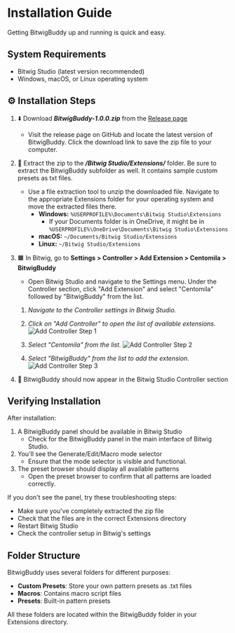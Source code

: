 # Installation Guide

Getting BitwigBuddy up and running is quick and easy.

## System Requirements

- Bitwig Studio (latest version recommended)
- Windows, macOS, or Linux operating system

## ⚙️ Installation Steps

1. ⬇️ Download **_BitwigBuddy-1.0.0.zip_** from the [Release page](https://github.com/centomila/BeatBuddy-Bitwig-Extension-MIDI-Drum-Generator/releases)
   - Visit the release page on GitHub and locate the latest version of BitwigBuddy. Click the download link to save the zip file to your computer.

2. 📂 Extract the zip to the **_/Bitwig Studio/Extensions/_** folder. Be sure to extract the BitwigBuddy subfolder as well. It contains sample custom presets as txt files.
   - Use a file extraction tool to unzip the downloaded file. Navigate to the appropriate Extensions folder for your operating system and move the extracted files there.
     - **Windows:** `%USERPROFILE%\Documents\Bitwig Studio\Extensions`
       - If your Documents folder is in OneDrive, it might be in `%USERPROFILE%\OneDrive\Documents\Bitwig Studio\Extensions`
     - **macOS:** `~/Documents/Bitwig Studio/Extensions`
     - **Linux:** `~/Bitwig Studio/Extensions`

3. 🟧 In Bitwig, go to **Settings > Controller > Add Extension > Centomila > BitwigBuddy**
   - Open Bitwig Studio and navigate to the Settings menu. Under the Controller section, click "Add Extension" and select "Centomila" followed by "BitwigBuddy" from the list.

   1. *Navigate to the Controller settings in Bitwig Studio.*
   2. *Click on "Add Controller" to open the list of available extensions.*
      ![Add Controller Step 1](/images/Add-Controller-1.png)

   3. *Select "Centomila" from the list.*
   ![Add Controller Step 2](/images/Add-Controller-2.png)

   4. *Select "BitwigBuddy" from the list to add the extension.*
   ![Add Controller Step 3](/images/Add-Controller-3.png)

4. 🎉 BitwigBuddy should now appear in the Bitwig Studio Controller section

## Verifying Installation

After installation:

1. A BitwigBuddy panel should be available in Bitwig Studio
   - Check for the BitwigBuddy panel in the main interface of Bitwig Studio.
2. You'll see the Generate/Edit/Macro mode selector
   - Ensure that the mode selector is visible and functional.
3. The preset browser should display all available patterns
   - Open the preset browser to confirm that all patterns are loaded correctly.

If you don't see the panel, try these troubleshooting steps:

- Make sure you've completely extracted the zip file
- Check that the files are in the correct Extensions directory
- Restart Bitwig Studio
- Check the controller setup in Bitwig's settings

## Folder Structure

BitwigBuddy uses several folders for different purposes:

- **Custom Presets**: Store your own pattern presets as .txt files
- **Macros**: Contains macro script files
- **Presets**: Built-in pattern presets

All these folders are located within the BitwigBuddy folder in your Extensions directory.
